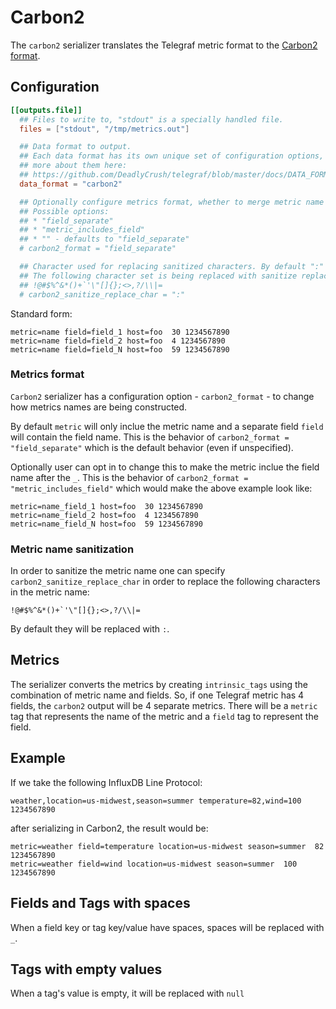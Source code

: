 # Carbon2

The `carbon2` serializer translates the Telegraf metric format to the [Carbon2 format](http://metrics20.org/implementations/).

## Configuration

```toml
[[outputs.file]]
  ## Files to write to, "stdout" is a specially handled file.
  files = ["stdout", "/tmp/metrics.out"]

  ## Data format to output.
  ## Each data format has its own unique set of configuration options, read
  ## more about them here:
  ## https://github.com/DeadlyCrush/telegraf/blob/master/docs/DATA_FORMATS_OUTPUT.md
  data_format = "carbon2"

  ## Optionally configure metrics format, whether to merge metric name and field name.
  ## Possible options:
  ## * "field_separate"
  ## * "metric_includes_field"
  ## * "" - defaults to "field_separate"
  # carbon2_format = "field_separate"

  ## Character used for replacing sanitized characters. By default ":" is used.
  ## The following character set is being replaced with sanitize replace char:
  ## !@#$%^&*()+`'\"[]{};<>,?/\\|=
  # carbon2_sanitize_replace_char = ":"
```

Standard form:

```text
metric=name field=field_1 host=foo  30 1234567890
metric=name field=field_2 host=foo  4 1234567890
metric=name field=field_N host=foo  59 1234567890
```

### Metrics format

`Carbon2` serializer has a configuration option - `carbon2_format` - to change how
metrics names are being constructed.

By default `metric` will only inclue the metric name and a separate field `field`
will contain the field name.
This is the behavior of `carbon2_format = "field_separate"` which is the default
behavior (even if unspecified).

Optionally user can opt in to change this to make the metric inclue the field name
after the `_`.
This is the behavior of `carbon2_format = "metric_includes_field"` which would
make the above example look like:

```text
metric=name_field_1 host=foo  30 1234567890
metric=name_field_2 host=foo  4 1234567890
metric=name_field_N host=foo  59 1234567890
```

### Metric name sanitization

In order to sanitize the metric name one can specify `carbon2_sanitize_replace_char`
in order to replace the following characters in the metric name:

```text
!@#$%^&*()+`'\"[]{};<>,?/\\|=
```

By default they will be replaced with `:`.

## Metrics

The serializer converts the metrics by creating `intrinsic_tags` using the combination of metric name and fields.
So, if one Telegraf metric has 4 fields, the `carbon2` output will be 4 separate metrics.
There will be a `metric` tag that represents the name of the metric and a `field` tag to represent the field.

## Example

If we take the following InfluxDB Line Protocol:

```text
weather,location=us-midwest,season=summer temperature=82,wind=100 1234567890
```

after serializing in Carbon2, the result would be:

```text
metric=weather field=temperature location=us-midwest season=summer  82 1234567890
metric=weather field=wind location=us-midwest season=summer  100 1234567890
```

## Fields and Tags with spaces

When a field key or tag key/value have spaces, spaces will be replaced with `_`.

## Tags with empty values

When a tag's value is empty, it will be replaced with `null`
